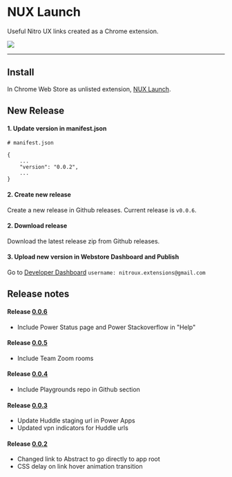 # NUX Launch
Useful Nitro UX links created as a Chrome extension.

![](https://lh3.googleusercontent.com/AWiKHt6MBBH9bN-DR93R5bLzY_v3yqbCCg8zym-16kwM3rkxh69vQlked-KQxUrS6g5ibMgx=w640-h400-e365)

---

## Install
In Chrome Web Store as unlisted extension, [NUX Launch](https://chrome.google.com/webstore/detail/nux-launch/acemojpjebbponbogmcgeihfjkfaekhg).


## New Release

#### 1. Update version in manifest.json
```
# manifest.json 

{
    ...
    "version": "0.0.2",
    ...
}
```

#### 2. Create new release
Create a new release in Github releases. Current release is `v0.0.6`.

#### 2. Download release
Download the latest release zip from Github releases.

#### 3. Upload new version in Webstore Dashboard and Publish

Go to [Developer Dashboard](https://chrome.google.com/webstore/developer/dashboard/g15145575285257363436?hl=en-US&gl=US&authuser=4)
`username: nitroux.extensions@gmail.com`


## Release notes

#### Release [0.0.6](https://github.com/deliberatedesign/chrome-nux-launch/commit/74e675aab13e43c6a042d81b133dd9bbe3de9075)
* Include Power Status page and Power Stackoverflow in "Help"

#### Release [0.0.5](https://github.com/deliberatedesign/chrome-nux-launch/commit/e46b3cec16f6af69a6628dd52f1c6a22363d3474)
* Include Team Zoom rooms

#### Release [0.0.4](https://github.com/deliberatedesign/chrome-nux-launch/commit/420a2410a838e6c95ee0009fd8646bc309a993ea)
* Include Playgrounds repo in Github section

#### Release [0.0.3](https://github.com/deliberatedesign/chrome-nux-launch/commit/e30aa30d012b7ac7a1598aa71e62d41797634f07)
* Update Huddle staging url in Power Apps
* Updated vpn indicators for Huddle urls

#### Release [0.0.2](https://github.com/deliberatedesign/chrome-nux-launch/commit/1455c63285049258407497c042b1c3884d8b84ac)
* Changed link to Abstract to go directly to app root
* CSS delay on link hover animation transition
